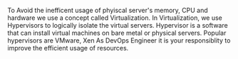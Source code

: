 To Avoid the inefficent usage of phyiscal server's memory, CPU and hardware we use a concept called Virtualization.
In Virtualization, we use Hypervisors to logically isolate the virtual servers.
Hypervisor is a software that can install virtual machines on bare metal or physical servers. Popular hypervisors are VMware, Xen
As DevOps Engineer it is your responsiblity to improve the efficient usage of resources.
